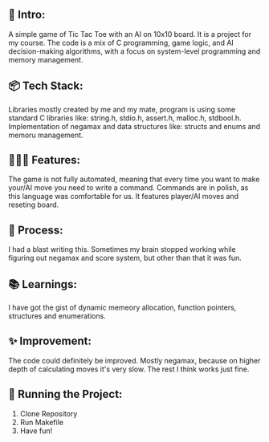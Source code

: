 ## 🎋 Intro: <br>
A simple game of Tic Tac Toe with an AI on 10x10 board. It is a project for my course. The code is a mix of C programming, game logic, and AI decision-making algorithms, with a focus on system-level programming and memory management.

## 📦 Tech Stack:  <br>
Libraries mostly created by me and my mate, program is using some standard C libraries like: string.h, stdio.h, assert.h, malloc.h, stdbool.h. Implementation of negamax and data structures like: structs and enums and memoru management. 

## 👩🏽‍🍳 Features:  <br>
The game is not fully automated, meaning that every time you want to make your/AI move you need to write a command. Commands are in polish, as this language was comfortable for us. It features player/AI moves and reseting board.

## 💭 Process:  <br>
I had a blast writing this. Sometimes my brain stopped working while figuring out negamax and score system, but other than that it was fun.

## 📚 Learnings:  <br>
I have got the gist of dynamic memeory allocation, function pointers, structures and enumerations.

## ✨ Improvement:  <br>
The code could definitely be improved. Mostly negamax, because on higher depth of calculating moves it's very slow. The rest I think works just fine.

## 🚦 Running the Project:  <br>
1. Clone Repository
2. Run Makefile
3. Have fun!

